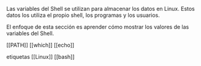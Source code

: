 
Las variables del Shell se utilizan para almacenar los datos en Linux. Estos datos los utiliza el propio shell, los programas y los usuarios.

El enfoque de esta sección es aprender cómo mostrar los valores de las variables del Shell.

[[PATH]]
[[which]]
[[echo]]

etiquetas
[[Linux]]
[[bash]]

